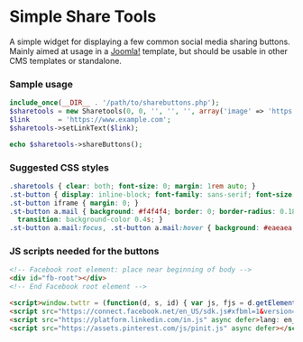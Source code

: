 # Simple Share Tools
A simple widget for displaying a few common social media sharing buttons. Mainly aimed at usage in a [Joomla!](https://www.joomla.org/) template, but should be usable in other CMS templates or standalone.

### Sample usage
```php
include_once(__DIR__ . '/path/to/sharebuttons.php');
$sharetools = new Sharetools(0, 0, '', '', '', array('image' => 'https://placekitten.com/700/320'));
$link       = 'https://www.example.com';
$sharetools->setLinkText($link);

echo $sharetools->shareButtons();
```

### Suggested CSS styles
```css
.sharetools { clear: both; font-size: 0; margin: 1rem auto; }
.st-button { display: inline-block; font-family: sans-serif; font-size: 0.75rem; margin-right: 0.625rem; line-height: normal; vertical-align: middle; }
.st-button iframe { margin: 0; }
.st-button a.mail { background: #f4f4f4; border: 0; border-radius: 0.1875rem; color: #0a0a0a; padding: 0.25rem 0.75rem; text-decoration: none;
  transition: background-color 0.4s; }
.st-button a.mail:focus, .st-button a.mail:hover { background: #eaeaea; }
```

### JS scripts needed for the buttons
```html
<!-- Facebook root element: place near beginning of body -->
<div id="fb-root"></div>
<!-- End Facebook root element -->

<script>window.twttr = (function(d, s, id) { var js, fjs = d.getElementsByTagName(s)[0], t = window.twttr || {}; if (d.getElementById(id)) return t; js = d.createElement(s); js.id = id; js.src = "https://platform.twitter.com/widgets.js"; fjs.parentNode.insertBefore(js, fjs); t._e = []; t.ready = function(f) { t._e.push(f); }; return t; }(document, "script", "twitter-wjs"));</script>
<script src="https://connect.facebook.net/en_US/sdk.js#xfbml=1&version=v5.0" async defer crossorigin="anonymous"></script>
<script src="https://platform.linkedin.com/in.js" async defer>lang: en_US</script>
<script src="https://assets.pinterest.com/js/pinit.js" async defer></script>
```
